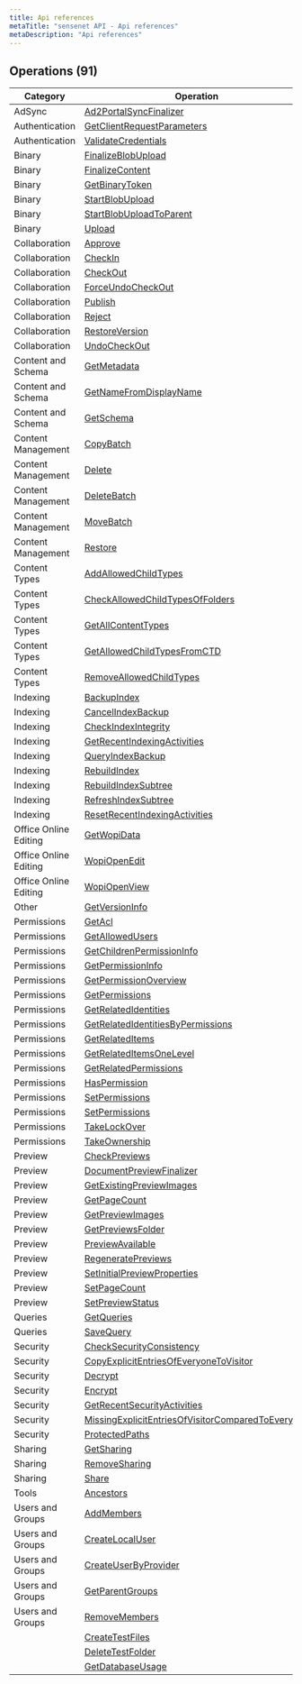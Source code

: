 ```yaml
---
title: Api references
metaTitle: "sensenet API - Api references"
metaDescription: "Api references"
---
```


## Operations (91)
| Category | Operation | Method |
| -------- | --------- | ------ |
| AdSync | [Ad2PortalSyncFinalizer](/restapi/ad2portalsyncfinalizer) | POST |
| Authentication | [GetClientRequestParameters](/restapi/getclientrequestparameters) | GET |
| Authentication | [ValidateCredentials](/restapi/validatecredentials) | POST |
| Binary | [FinalizeBlobUpload](/restapi/finalizeblobupload) | POST |
| Binary | [FinalizeContent](/restapi/finalizecontent) | POST |
| Binary | [GetBinaryToken](/restapi/getbinarytoken) | GET |
| Binary | [StartBlobUpload](/restapi/startblobupload) | POST |
| Binary | [StartBlobUploadToParent](/restapi/startblobuploadtoparent) | POST |
| Binary | [Upload](/restapi/upload) | POST |
| Collaboration | [Approve](/restapi/approve) | POST |
| Collaboration | [CheckIn](/restapi/checkin) | POST |
| Collaboration | [CheckOut](/restapi/checkout) | POST |
| Collaboration | [ForceUndoCheckOut](/restapi/forceundocheckout) | POST |
| Collaboration | [Publish](/restapi/publish) | POST |
| Collaboration | [Reject](/restapi/reject) | POST |
| Collaboration | [RestoreVersion](/restapi/restoreversion) | POST |
| Collaboration | [UndoCheckOut](/restapi/undocheckout) | POST |
| Content and Schema | [GetMetadata](/restapi/getmetadata) | GET |
| Content and Schema | [GetNameFromDisplayName](/restapi/getnamefromdisplayname) | GET |
| Content and Schema | [GetSchema](/restapi/getschema) | GET |
| Content Management | [CopyBatch](/restapi/copybatch) | POST |
| Content Management | [Delete](/restapi/delete) | POST |
| Content Management | [DeleteBatch](/restapi/deletebatch) | POST |
| Content Management | [MoveBatch](/restapi/movebatch) | POST |
| Content Management | [Restore](/restapi/restore) | POST |
| Content Types | [AddAllowedChildTypes](/restapi/addallowedchildtypes) | POST |
| Content Types | [CheckAllowedChildTypesOfFolders](/restapi/checkallowedchildtypesoffolders) | GET |
| Content Types | [GetAllContentTypes](/restapi/getallcontenttypes) | GET |
| Content Types | [GetAllowedChildTypesFromCTD](/restapi/getallowedchildtypesfromctd) | GET |
| Content Types | [RemoveAllowedChildTypes](/restapi/removeallowedchildtypes) | POST |
| Indexing | [BackupIndex](/restapi/backupindex) | POST |
| Indexing | [CancelIndexBackup](/restapi/cancelindexbackup) | POST |
| Indexing | [CheckIndexIntegrity](/restapi/checkindexintegrity) | GET |
| Indexing | [GetRecentIndexingActivities](/restapi/getrecentindexingactivities) | GET |
| Indexing | [QueryIndexBackup](/restapi/queryindexbackup) | GET |
| Indexing | [RebuildIndex](/restapi/rebuildindex) | POST |
| Indexing | [RebuildIndexSubtree](/restapi/rebuildindexsubtree) | POST |
| Indexing | [RefreshIndexSubtree](/restapi/refreshindexsubtree) | POST |
| Indexing | [ResetRecentIndexingActivities](/restapi/resetrecentindexingactivities) | POST |
| Office Online Editing | [GetWopiData](/restapi/getwopidata) | GET |
| Office Online Editing | [WopiOpenEdit](/restapi/wopiopenedit) | GET |
| Office Online Editing | [WopiOpenView](/restapi/wopiopenview) | GET |
| Other | [GetVersionInfo](/restapi/getversioninfo) | GET |
| Permissions | [GetAcl](/restapi/getacl) | GET |
| Permissions | [GetAllowedUsers](/restapi/getallowedusers) | GET |
| Permissions | [GetChildrenPermissionInfo](/restapi/getchildrenpermissioninfo) | GET |
| Permissions | [GetPermissionInfo](/restapi/getpermissioninfo) | GET |
| Permissions | [GetPermissionOverview](/restapi/getpermissionoverview) | GET |
| Permissions | [GetPermissions](/restapi/getpermissions) | GET |
| Permissions | [GetRelatedIdentities](/restapi/getrelatedidentities) | GET |
| Permissions | [GetRelatedIdentitiesByPermissions](/restapi/getrelatedidentitiesbypermissions) | GET |
| Permissions | [GetRelatedItems](/restapi/getrelateditems) | GET |
| Permissions | [GetRelatedItemsOneLevel](/restapi/getrelateditemsonelevel) | GET |
| Permissions | [GetRelatedPermissions](/restapi/getrelatedpermissions) | GET |
| Permissions | [HasPermission](/restapi/haspermission) | GET |
| Permissions | [SetPermissions](/restapi/setpermissions) | POST |
| Permissions | [SetPermissions](/restapi/setpermissions2) | POST |
| Permissions | [TakeLockOver](/restapi/takelockover) | POST |
| Permissions | [TakeOwnership](/restapi/takeownership) | POST |
| Preview | [CheckPreviews](/restapi/checkpreviews) | POST |
| Preview | [DocumentPreviewFinalizer](/restapi/documentpreviewfinalizer) | POST |
| Preview | [GetExistingPreviewImages](/restapi/getexistingpreviewimages) | GET |
| Preview | [GetPageCount](/restapi/getpagecount) | POST |
| Preview | [GetPreviewImages](/restapi/getpreviewimages) | GET |
| Preview | [GetPreviewsFolder](/restapi/getpreviewsfolder) | POST |
| Preview | [PreviewAvailable](/restapi/previewavailable) | GET |
| Preview | [RegeneratePreviews](/restapi/regeneratepreviews) | POST |
| Preview | [SetInitialPreviewProperties](/restapi/setinitialpreviewproperties) | POST |
| Preview | [SetPageCount](/restapi/setpagecount) | POST |
| Preview | [SetPreviewStatus](/restapi/setpreviewstatus) | POST |
| Queries | [GetQueries](/restapi/getqueries) | GET |
| Queries | [SaveQuery](/restapi/savequery) | POST |
| Security | [CheckSecurityConsistency](/restapi/checksecurityconsistency) | GET |
| Security | [CopyExplicitEntriesOfEveryoneToVisitor](/restapi/copyexplicitentriesofeveryonetovisitor) | POST |
| Security | [Decrypt](/restapi/decrypt) | POST |
| Security | [Encrypt](/restapi/encrypt) | POST |
| Security | [GetRecentSecurityActivities](/restapi/getrecentsecurityactivities) | GET |
| Security | [MissingExplicitEntriesOfVisitorComparedToEveryone](/restapi/missingexplicitentriesofvisitorcomparedtoeveryone) | GET |
| Security | [ProtectedPaths](/restapi/protectedpaths) | GET |
| Sharing | [GetSharing](/restapi/getsharing) | GET |
| Sharing | [RemoveSharing](/restapi/removesharing) | POST |
| Sharing | [Share](/restapi/share) | POST |
| Tools | [Ancestors](/restapi/ancestors) | GET |
| Users and Groups | [AddMembers](/restapi/addmembers) | POST |
| Users and Groups | [CreateLocalUser](/restapi/createlocaluser) | POST |
| Users and Groups | [CreateUserByProvider](/restapi/createuserbyprovider) | POST |
| Users and Groups | [GetParentGroups](/restapi/getparentgroups) | GET |
| Users and Groups | [RemoveMembers](/restapi/removemembers) | POST |
|  | [CreateTestFiles](/restapi/createtestfiles) | GET |
|  | [DeleteTestFolder](/restapi/deletetestfolder) | GET |
|  | [GetDatabaseUsage](/restapi/getdatabaseusage) | GET |
